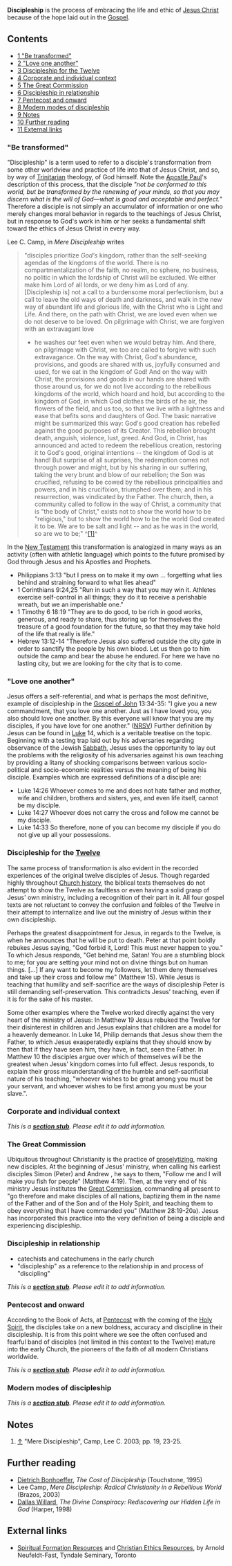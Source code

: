 **Discipleship** is the process of embracing the life and ethic of
[Jesus Christ](Jesus_Christ "Jesus Christ") because of the hope
laid out in the [Gospel](Gospel "Gospel").

## Contents

-   [1 "Be transformed"](#.22Be_transformed.22)
-   [2 "Love one another"](#.22Love_one_another.22)
-   [3 Discipleship for the Twelve](#Discipleship_for_the_Twelve)
-   [4 Corporate and individual context](#Corporate_and_individual_context)
-   [5 The Great Commission](#The_Great_Commission)
-   [6 Discipleship in relationship](#Discipleship_in_relationship)
-   [7 Pentecost and onward](#Pentecost_and_onward)
-   [8 Modern modes of discipleship](#Modern_modes_of_discipleship)
-   [9 Notes](#Notes)
-   [10 Further reading](#Further_reading)
-   [11 External links](#External_links)

### "Be transformed"

"Discipleship" is a term used to refer to a disciple's
transformation from some other worldview and practice of life into
that of Jesus Christ, and so, by way of
[Trinitarian](Trinity "Trinity") theology, of God himself. Note the
[Apostle Paul](Apostle_Paul "Apostle Paul")'s description of this
process, that the disciple
*"not be conformed to this world, but be transformed by the renewing of your minds, so that you may discern what is the will of God—what is good and acceptable and perfect."*
Therefore a disciple is not simply an accumulator of information or
one who merely changes moral behavior in regards to the teachings
of Jesus Christ, but in response to God's work in him or her seeks
a fundamental shift toward the ethics of Jesus Christ in every
way.

Lee C. Camp, in *Mere Discipleship* writes

> "disciples prioritize *God's* kingdom, rather than the self-seeking
> agendas of the kingdoms of the world. There is no
> compartmentalization of the faith, no realm, no sphere, no
> business, no politic in which the lordship of Christ will be
> excluded. We either make him Lord of all lords, or we deny him as
> Lord of any. [Discipleship is] not a call to a burdensome moral
> perfectionism, but a call to leave the old ways of death and
> darkness, and walk in the new way of abundant life and glorious
> life, with the Christ who is Light and Life. And there, on the path
> with Christ, we are loved even when we do not deserve to be loved.
> On pilgrimage with Christ, we are forgiven with an extravagant love
> - he washes our feet even when we would betray him. And there, on
> pilgrimage with Christ, we too are called to forgive with such
> extravagance. On the way with Christ, God's abundance, provisions,
> and goods are shared with us, joyfully consumed and used, for we
> eat in the kingdom of God! And on the way with Christ, the
> provisions and goods in our hands are shared with those around us,
> for we do not live according to the rebellious kingdoms of the
> world, which hoard and hold, but according to the kingdom of God,
> in which God clothes the birds of he air, the flowers of the field,
> and us too, so that we live with a lightness and ease that befits
> sons and daughters of God. The basic narrative might be summarized
> this way: God's good creation has rebelled against the good
> purposes of its Creator. This rebellion brought death, anguish,
> violence, lust, greed. And God, in Christ, has announced and acted
> to redeem the rebellious creation, restoring it to God's good,
> original intentions -- the kingdom of God is at hand! But surprise
> of all surprises, the redemption comes not through power and might,
> but by his sharing in our suffering, taking the very brunt and blow
> of our rebellion; the Son was crucified, refusing to be cowed by
> the rebellious principalities and powers, and in his crucifixion,
> triumphed over them; and in his resurrection, was vindicated by the
> Father. The church, then, a community called to follow in the way
> of Christ, a community that is "the body of Christ," exists not to
> show the world how to be "religious," but to show the world how to
> be the world God created it to be. We are to be salt and light --
> and as he was in the world, so are we to be;" ^[[1]](#note-0)^

In the [New Testament](New_Testament "New Testament") this
transformation is analogized in many ways as an activity (often
with athletic language) which points to the future promised by God
through Jesus and his Apostles and Prophets.

-   Philippians 3:13 "but I press on to make it my own ...
    forgetting what lies behind and straining forward to what lies
    ahead"
-   1 Corinthians 9:24,25 "Run in such a way that you may win it.
    Athletes exercise self-control in all things; they do it to receive
    a perishable wreath, but we an imperishable one."
-   1 Timothy 6 18:19 "They are to do good, to be rich in good
    works, generous, and ready to share, thus storing up for themselves
    the treasure of a good foundation for the future, so that they may
    take hold of the life that really is life."
-   Hebrew 13:12-14 "Therefore Jesus also suffered outside the city
    gate in order to sanctify the people by his own blood. Let us then
    go to him outside the camp and bear the abuse he endured. For here
    we have no lasting city, but we are looking for the city that is to
    come.

### "Love one another"

Jesus offers a self-referential, and what is perhaps the most
definitive, example of discipleship in the
[Gospel of John](Gospel_of_John "Gospel of John") 13:34-35: "I give
you a new commandment, that you love one another. Just as I have
loved you, you also should love one another. By this everyone will
know that you are my disciples, if you have love for one another."
([NRSV](NRSV "NRSV")) Further definition by Jesus can be found in
[Luke](Gospel_of_Luke "Gospel of Luke") 14, which is a veritable
treatise on the topic. Beginning with a testing trap laid out by
his adversaries regarding observance of the Jewish
[Sabbath](Sabbath "Sabbath"), Jesus uses the opportunity to lay out
the problems with the religiosity of his adversaries against his
own teaching by providing a litany of shocking comparisons between
various socio-political and socio-economic realities versus the
meaning of being his disciple. Examples which are expressed
definitions of a disciple are:

-   Luke 14:26 Whoever comes to me and does not hate father and
    mother, wife and children, brothers and sisters, yes, and even life
    itself, cannot be my disciple.
-   Luke 14:27 Whoever does not carry the cross and follow me
    cannot be my disciple.
-   Luke 14:33 So therefore, none of you can become my disciple if
    you do not give up all your possessions.

### Discipleship for the [Twelve](Twelve_disciples "Twelve disciples")

The same process of transformation is also evident in the recorded
experiences of the original twelve disciples of Jesus. Though
regarded highly throughout
[Church history](Church_history "Church history"), the biblical
texts themselves do not attempt to show the Twelve as faultless or
even having a solid grasp of Jesus' own ministry, including a
recognition of their part in it. All four gospel texts are not
reluctant to convey the confusion and foibles of the Twelve in
their attempt to internalize and live out the ministry of Jesus
within their own discipleship.

Perhaps the greatest disappointment for Jesus, in regards to the
Twelve, is when he announces that he will be put to death. Peter at
that point boldly rebukes Jesus saying, "God forbid it, Lord! This
must never happen to you." To which Jesus responds, "Get behind me,
Satan! You are a stumbling block to me; for you are setting your
mind not on divine things but on human things. [...] If any want to
become my followers, let them deny themselves and take up their
cross and follow me" (Matthew 15). While Jesus is teaching that
humility and self-sacrifice are the ways of discipleship Peter is
still demanding self-preservation. This contradicts Jesus'
teaching, even if it is for the sake of his master.

Some other examples where the Twelve worked directly against the
very heart of the ministry of Jesus: In Matthew 19 Jesus rebuked
the Twelve for their disinterest in children and Jesus explains
that children are a model for a heavenly demeanor. In Luke 14,
Philip demands that Jesus show them the Father, to which Jesus
exasperatedly explains that they should know by then that if they
have seen him, they have, in fact, seen the Father. In Matthew 10
the disciples argue over which of themselves will be the greatest
when Jesus' kingdom comes into full effect. Jesus responds, to
explain their gross misunderstanding of the humble and
self-sacrificial nature of his teaching, "whoever wishes to be
great among you must be your servant, and whoever wishes to be
first among you must be your slave.".

### Corporate and individual context

*This is a **[section stub](http://www.theopedia.com/Category:Theopedia_sectionstubs "Category:Theopedia sectionstubs")**. Please edit it to add information.*
### The Great Commission

Ubiquitous throughout Christianity is the practice of
[proselytizing](index.php?title=Proselytizing&action=edit&redlink=1 "Proselytizing (page does not exist)"),
making new disciples. At the beginning of Jesus' ministry, when
calling his earliest disciples Simon (Peter) and Andrew , he says
to them, "Follow me and I will make you fish for people" (Matthew
4:19). Then, at the very end of his ministry Jesus institutes the
[Great Commission](Great_Commission "Great Commission"), commanding
all present to "go therefore and make disciples of all nations,
baptizing them in the name of the Father and of the Son and of the
Holy Spirit, and teaching them to obey everything that I have
commanded you" (Matthew 28:19-20a). Jesus has incorporated this
practice into the very definition of being a disciple and
experiencing discipleship.

### Discipleship in relationship

-   catechists and catechumens in the early church
-   "discipleship" as a reference to the relationship in and
    process of "discipling"

*This is a **[section stub](http://www.theopedia.com/Category:Theopedia_sectionstubs "Category:Theopedia sectionstubs")**. Please edit it to add information.*
### Pentecost and onward

According to the Book of Acts, at
[Pentecost](Pentecost "Pentecost") with the coming of the
[Holy Spirit](Holy_Spirit "Holy Spirit"), the disciples take on a
new boldness, accuracy and discipline in their discipleship. It is
from this point where we see the often confused and fearful band of
disciples (not limited in this context to the Twelve) mature into
the early Church, the pioneers of the faith of all modern
Christians worldwide.

*This is a **[section stub](http://www.theopedia.com/Category:Theopedia_sectionstubs "Category:Theopedia sectionstubs")**. Please edit it to add information.*
### Modern modes of discipleship

*This is a **[section stub](http://www.theopedia.com/Category:Theopedia_sectionstubs "Category:Theopedia sectionstubs")**. Please edit it to add information.*
## Notes

1.  [↑](#ref-0) "Mere Discipleship", Camp, Lee C. 2003; pp. 19,
    23-25.

## Further reading

-   [Dietrich Bonhoeffer](Dietrich_Bonhoeffer "Dietrich Bonhoeffer"),
    *The Cost of Discipleship* (Touchstone, 1995)
-   Lee Camp,
    *Mere Discipleship: Radical Christianity in a Rebellious World*
    (Brazos, 2003)
-   [Dallas Willard](Dallas_Willard "Dallas Willard"),
    *The Divine Conspiracy: Rediscovering our Hidden Life in God*
    (Harper, 1998)

## External links

-   [Spiritual Formation Resources](http://www.tyndale.ca/seminary/mtsmodular/reading-rooms/formation)
    and
    [Christian Ethics Resources](http://www.tyndale.ca/seminary/mtsmodular/reading-rooms/ethics),
    by Arnold Neufeldt-Fast, Tyndale Seminary, Toronto



